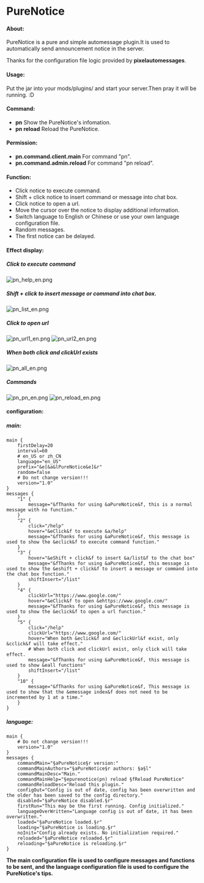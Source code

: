 # PureNotice
#### About:
PureNotice is a pure and simple automessage plugin.It is used to automatically send announcement notice in the server.

Thanks for the configuration file logic provided by **pixelautomessages**.

#### Usage:
Put the jar into your mods/plugins/ and start your server.Then pray it will be running. :D

#### Command:
- **pn** Show the PureNotice's infomation.
- **pn reload** Reload the PureNotice.

#### Permission:
- **pn.command.client.main** For command "pn".
- **pn.command.admin.reload** For command "pn reload".

#### Function:
- Click notice to execute command.
- Shift + click notice to insert command or message into chat box.
- Click notice to open a url.
- Move the cursor over the notice to display additional information.
- Switch language to English or Chinese or use your own language configuration file.
- Random messages.
- The first notice can be delayed.

#### Effect display:
##### Click to execute command
![pn_help_en.png](https://i.loli.net/2020/06/21/Ro7kKqS4ZrvQL9e.png)

##### Shift + click to insert message or command into chat box.
![pn_list_en.png](https://i.loli.net/2020/06/21/2ky3RIV1EKxuroY.png)

##### Click to open url
![pn_url1_en.png](https://i.loli.net/2020/06/21/fBb8USJKa4vG1pL.png)
![pn_url2_en.png](https://i.loli.net/2020/06/21/pLRZUalkxDrWBQX.png)

##### When both click and clickUrl exists
![pn_all_en.png](https://i.loli.net/2020/06/21/Nf21AnOYDsdmwbo.png)

##### Commands
![pn_pn_en.png](https://i.loli.net/2020/06/21/9RQ62k83plZ7SYw.png)
![pn_reload_en.png](https://i.loli.net/2020/06/21/I1viNd9ucgmhLKA.png)

#### configuration:
##### main:
```
main {
    firstDelay=20
    interval=60
    # en_US or zh_CN
    language="en_US"
    prefix="&e[&a&lPureNotice&e]&r"
    random=false
    # Do not change version!!!
    version="1.0"
}
messages {
    "1" {
        message="&fThanks for using &aPureNotice&f, this is a normal message with no function."
    }
    "2" {
        click="/help"
        hover="&eClick&f to execute &a/help"
        message="&fThanks for using &aPureNotice&f, this message is used to show the &eclick&f to execute command function."
    }
    "3" {
        hover="&eShift + click&f to insert &a/list&f to the chat box"
        message="&fThanks for using &aPureNotice&f, this message is used to show the &eshift + click&f to insert a message or command into the chat box function."
        shiftInsert="/list"
    }
    "4" {
        clickUrl="https://www.google.com/"
        hover="&eClick&f to open &ehttps://www.google.com/"
        message="&fThanks for using &aPureNotice&f, this message is used to show the &eclick&f to open a url function."
    }
    "5" {
        click="/help"
        clickUrl="https://www.google.com/"
        hover="When both &eclick&f and &eclickUrl&f exist, only &cclick&f will take effect."
        # When both click and clickUrl exist, only click will take effect.
        message="&fThanks for using &aPureNotice&f, this message is used to show &eall functions"
        shiftInsert="/list"
    }
    "10" {
        message="&fThanks for using &aPureNotice&f, This message is used to show that the &emessage index&f does not need to be incremented by 1 at a time."
    }
}
```

##### language:
```
main {
    # Do not change version!!!
    version="1.0"
}
messages {
    commandMain="§aPureNotice§r version:"
    commandMainAuthors="§aPureNotice§r authors: §a§l"
    commandMainDesc="Main."
    commandMainHelp="§epurenotice(pn) reload §fReload PureNotice"
    commandReloadDesc="Reload this plugin."
    configOut="Config is out of date, config has been overwritten and the older has been saved to the config directory."
    disabled="§aPureNotice disabled.§r"
    firstRun="This may be the first running. Config initialized."
    languageOverWritten="Language config is out of date, it has been overwritten."
    loaded="§aPureNotice loaded.§r"
    loading="§aPureNotice is loading.§r"
    noInit="Config already exists. No initialization required."
    reloaded="§aPureNotice reloaded.§r"
    reloading="§aPureNotice is reloading.§r"
}
```

**The main configuration file is used to configure messages and functions to be sent, and the language configuration file is used to configure the PureNotice's tips.**
